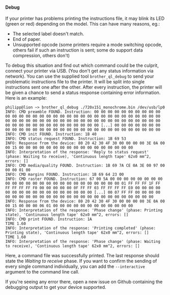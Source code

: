 
#### Debug

If your printer has problems printing the instructions file, it may blink its LED (green or red) depending on the model. This can have many reasons, eg.:

* The selected label doesn't match.
* End of paper.
* Unsupported opcode (some printers require a mode switching opcode, others fail if such an instruction is sent; some do support data compression, others don't)

To debug this situation and find out which command could be the culprit, connect your printer via USB. (You don't get any status information via network).
You can use the supplied tool `brother_ql_debug` to send your problematic instructions file to the printer. It will be split into single instructions sent one after the other.
After every instruction, the printer will be given a chance to send a status response containing error information. Here is an example:

    philipp@lion ~> brother_ql_debug ./720x151_monochrome.bin /dev/usb/lp0
    INFO: CMD preamble FOUND. Instruction: 00 00 00 00 00 00 00 00 00 00 00 00 00 00 00 00 00 00 00 00 00 00 00 00 00 00 00 00 00 00 00 00 00 00 00 00 00 00 00 00 00 00 00 00 00 00 00 00 00 00 00 00 00 00 00 00 00 00 00 00 00 00 00 00 00 00 00 00 00 00 [...] 00 00 00 00 00 00 00 00 00 00 00 00 00 00 00 00 00 00 00 00 00 00 00 00 00 00 00 00 00 00 
    INFO: CMD init FOUND. Instruction: 1B 40 
    INFO: CMD status request FOUND. Instruction: 1B 69 53 
    INFO: Response from the device: 80 20 42 30 4F 30 00 00 00 00 3E 0A 00 00 15 00 00 00 00 00 00 00 00 00 00 00 00 00 00 00 00 00
    INFO: Interpretation of the response: 'Reply to status request' (phase: Waiting to receive), 'Continuous length tape' 62x0 mm^2, errors: []
    INFO: CMD media/quality FOUND. Instruction: 1B 69 7A CE 0A 3E 00 97 00 00 00 01 00 
    INFO: CMD margins FOUND. Instruction: 1B 69 64 23 00 
    INFO: CMD raster FOUND. Instruction: 67 00 5A 00 00 00 00 00 00 00 00 00 00 00 00 00 00 00 00 00 00 00 00 00 00 00 00 00 01 FF FF FF 1F FF FF FF FF FF F0 00 00 00 00 00 0F FF FF 03 FF FF FF FF E0 00 00 00 00 00 00 00 00 00 00 00 00 00 00 00 00 00 [...] 00 07 FF FF 00 00 00 00 00 00 00 00 00 00 00 00 00 00 00 00 00 00 00 00 00 00 00 00 00 00 
    INFO: Response from the device: 80 20 42 30 4F 30 00 00 00 00 3E 0A 00 00 15 00 00 00 06 01 00 00 00 00 00 00 00 00 00 00 00 00
    INFO: Interpretation of the response: 'Phase change' (phase: Printing state), 'Continuous length tape' 62x0 mm^2, errors: []
    INFO: CMD print FOUND. Instruction: 1A 
    TIME 1.60
    INFO: Interpretation of the response: 'Printing completed' (phase: Printing state), 'Continuous length tape' 62x0 mm^2, errors: []
    TIME 1.60
    INFO: Interpretation of the response: 'Phase change' (phase: Waiting to receive), 'Continuous length tape' 62x0 mm^2, errors: []

Here, a command file was successfully printed. The last response should state the *Waiting to receive* phase.
If you want to confirm the sending of every single command individually, you can add the `--interactive` argument to the command line call.

If you're seeing any error there, open a new issue on Github containing the debugging output to get your device supported.

